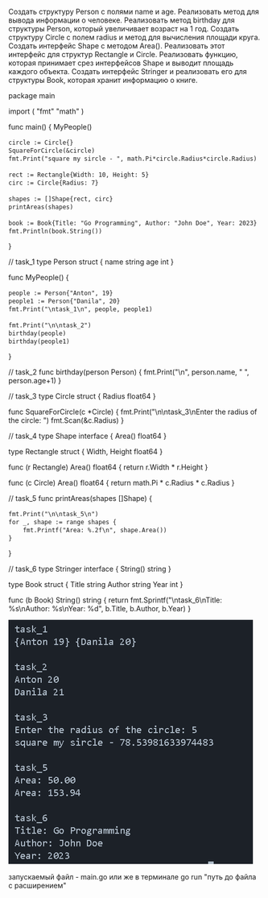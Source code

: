 Создать структуру Person с полями name и age. Реализовать метод для вывода информации о человеке.
Реализовать метод birthday для структуры Person, который увеличивает возраст на 1 год.
Создать структуру Circle с полем radius и метод для вычисления площади круга.
Создать интерфейс Shape с методом Area(). Реализовать этот интерфейс для структур Rectangle и Circle.
Реализовать функцию, которая принимает срез интерфейсов Shape и выводит площадь каждого объекта.
Создать интерфейс Stringer и реализовать его для структуры Book, которая хранит информацию о книге.


package main

import (
	"fmt"
	"math"
)

func main() {
	MyPeople()

	circle := Circle{}
	SquareForCircle(&circle)
	fmt.Print("square my sircle - ", math.Pi*circle.Radius*circle.Radius)

	rect := Rectangle{Width: 10, Height: 5}
	circ := Circle{Radius: 7}

	shapes := []Shape{rect, circ}
	printAreas(shapes)

	book := Book{Title: "Go Programming", Author: "John Doe", Year: 2023}
	fmt.Println(book.String())
}

// task_1
type Person struct {
	name string
	age  int
}

func MyPeople() {

	people := Person{"Anton", 19}
	people1 := Person{"Danila", 20}
	fmt.Print("\ntask_1\n", people, people1)

	fmt.Print("\n\ntask_2")
	birthday(people)
	birthday(people1)

}

// task_2
func birthday(person Person) {
	fmt.Print("\n", person.name, " ", person.age+1)
}

// task_3
type Circle struct {
	Radius float64
}

func SquareForCircle(c *Circle) {
	fmt.Print("\n\ntask_3\nEnter the radius of the circle: ")
	fmt.Scan(&c.Radius)
}

// task_4
type Shape interface {
	Area() float64
}

type Rectangle struct {
	Width, Height float64
}

func (r Rectangle) Area() float64 {
	return r.Width * r.Height
}

func (c Circle) Area() float64 {
	return math.Pi * c.Radius * c.Radius
}

// task_5
func printAreas(shapes []Shape) {

	fmt.Print("\n\ntask_5\n")
	for _, shape := range shapes {
		fmt.Printf("Area: %.2f\n", shape.Area())
	}
}

// task_6
type Stringer interface {
	String() string
}

type Book struct {
	Title  string
	Author string
	Year   int
}

func (b Book) String() string {
	return fmt.Sprintf("\ntask_6\nTitle: %s\nAuthor: %s\nYear: %d", b.Title, b.Author, b.Year)
}


![Image alt](https://github.com/1mpleX/5thL/blob/MainM/FifthLaba/image.png)

запускаемый файл - main.go
или же в терминале go run "путь до файла с расширением"
